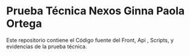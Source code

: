 # Prueba Técnica Nexos Ginna Paola Ortega
Este repositorio contiene el Código fuente del Front, Api , Scripts, y evidencias de la prueba técnica.


